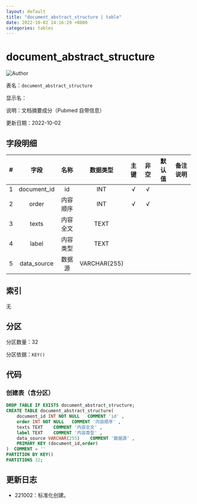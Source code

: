 ```yaml
---
layout: default
title: "document_abstract_structure | table"
date: 2022-10-02 14:16:29 +0800
categories: tables
---
```


# document_abstract_structure

![Author](https://img.shields.io/badge/Author-MarioZZJ-blue)

表名：`document_abstract_structure`

显示名：

说明：文档摘要成分（Pubmed 自带信息）

更新日期：2022-10-02

## 字段明细

| **#** |  **字段**   | **名称** | **数据类型** | **主键** | **非空** | **默认值** | **备注说明** |
| :---: | :---------: | :------: | :----------: | :------: | :------: | :--------: | :----------: |
|   1   | document_id |    id    |     INT      |    √     |    √     |            |              |
|   2   |    order    | 内容顺序 |     INT      |    √     |    √     |            |              |
|   3   |    texts    | 内容全文 |     TEXT     |          |          |            |              |
|   4   |    label    | 内容类型 |     TEXT     |          |          |            |              |
|   5   | data_source |  数据源  | VARCHAR(255) |          |          |            |              |

## 索引

无

## 分区

分区数量：32

分区依据：`KEY()`

## 代码

### 创建表（含分区）

```SQL
DROP TABLE IF EXISTS document_abstract_structure;
CREATE TABLE document_abstract_structure(
    document_id INT NOT NULL   COMMENT 'id' ,
    order INT NOT NULL   COMMENT '内容顺序' ,
    texts TEXT    COMMENT '内容全文' ,
    label TEXT    COMMENT '内容类型' ,
    data_source VARCHAR(255)    COMMENT '数据源' ,
    PRIMARY KEY (document_id,order)
)  COMMENT = ''
PARTITION BY KEY()
PARTITIONS 32;
```



## 更新日志

* 221002：标准化创建。
